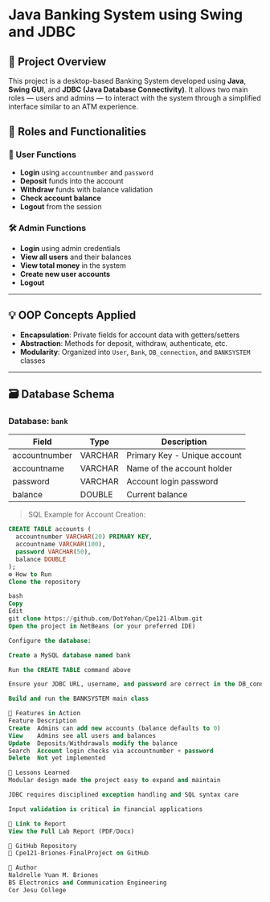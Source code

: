 # Java Banking System using Swing and JDBC

## 🏦 Project Overview
This project is a desktop-based Banking System developed using **Java**, **Swing GUI**, and **JDBC (Java Database Connectivity)**. It allows two main roles — users and admins — to interact with the system through a simplified interface similar to an ATM experience.

## 👤 Roles and Functionalities

### 🔐 User Functions
- **Login** using `accountnumber` and `password`
- **Deposit** funds into the account
- **Withdraw** funds with balance validation
- **Check account balance**
- **Logout** from the session

### 🛠️ Admin Functions
- **Login** using admin credentials
- **View all users** and their balances
- **View total money** in the system
- **Create new user accounts**
- **Logout**

---

## 💡 OOP Concepts Applied
- **Encapsulation**: Private fields for account data with getters/setters  
- **Abstraction**: Methods for deposit, withdraw, authenticate, etc.  
- **Modularity**: Organized into `User`, `Bank`, `DB_connection`, and `BANKSYSTEM` classes  

---

## 🗃️ Database Schema

### Database: `bank`

| Field         | Type     | Description                  |
|---------------|----------|------------------------------|
| accountnumber | VARCHAR  | Primary Key - Unique account |
| accountname   | VARCHAR  | Name of the account holder   |
| password      | VARCHAR  | Account login password       |
| balance       | DOUBLE   | Current balance              |

> SQL Example for Account Creation:
```sql
CREATE TABLE accounts (
  accountnumber VARCHAR(20) PRIMARY KEY,
  accountname VARCHAR(100),
  password VARCHAR(50),
  balance DOUBLE
);
⚙️ How to Run
Clone the repository

bash
Copy
Edit
git clone https://github.com/DotYohan/Cpe121-Album.git
Open the project in NetBeans (or your preferred IDE)

Configure the database:

Create a MySQL database named bank

Run the CREATE TABLE command above

Ensure your JDBC URL, username, and password are correct in the DB_connection class

Build and run the BANKSYSTEM main class

🧪 Features in Action
Feature	Description
Create	Admins can add new accounts (balance defaults to 0)
View	Admins see all users and balances
Update	Deposits/Withdrawals modify the balance
Search	Account login checks via accountnumber + password
Delete	Not yet implemented

🧠 Lessons Learned
Modular design made the project easy to expand and maintain

JDBC requires disciplined exception handling and SQL syntax care

Input validation is critical in financial applications

📎 Link to Report
View the Full Lab Report (PDF/Docx)

🔗 GitHub Repository
📂 Cpe121-Briones-FinalProject on GitHub

📌 Author
Naldrelle Yuan M. Briones
BS Electronics and Communication Engineering
Cor Jesu College
